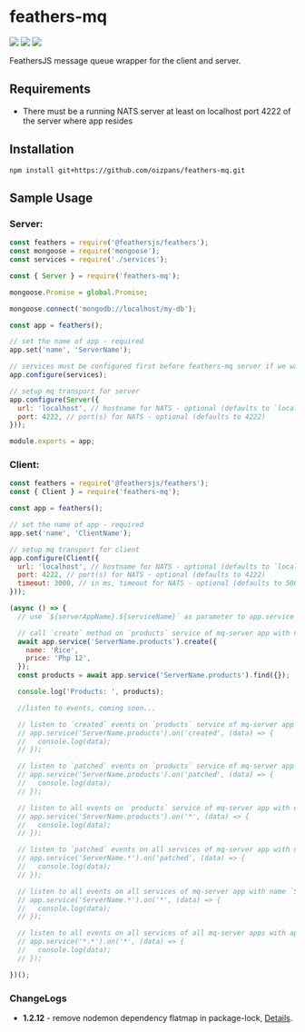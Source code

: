 # feathers-mq
<img src="https://img.shields.io/github/tag/oizpans/feathers-mq.svg" /> <img src="https://img.shields.io/npm/v/@feathersjs/feathers.svg?label=@feathersjs/feathers" /> <img src="https://img.shields.io/npm/v/nats.svg?label=nats" />

FeathersJS message queue wrapper for the client and server.

## Requirements
* There must be a running NATS server at least on localhost port 4222 of the server where app resides

## Installation
```ssh
npm install git+https://github.com/oizpans/feathers-mq.git
```

## Sample Usage

### Server:
```js
const feathers = require('@feathersjs/feathers');
const mongoose = require('mongoose');
const services = require('./services');

const { Server } = require('feathers-mq');

mongoose.Promise = global.Promise;

mongoose.connect('mongodb://localhost/my-db');

const app = feathers();

// set the name of app - required
app.set('name', 'ServerName');

// services must be configured first before feathers-mq server if we want to add listeners to the services on mq
app.configure(services);

// setup mq transport for server
app.configure(Server({
  url: 'localhost', // hostname for NATS - optional (defaults to `localhost`)
  port: 4222, // port(s) for NATS - optional (defaults to 4222)
}));

module.exports = app;
```

### Client:
```js
const feathers = require('@feathersjs/feathers');
const { Client } = require('feathers-mq');

const app = feathers();

// set the name of app - required
app.set('name', 'ClientName');

// setup mq transport for client
app.configure(Client({
  url: 'localhost', // hostname for NATS - optional (defaults to `localhost`)
  port: 4222, // port(s) for NATS - optional (defaults to 4222)
  timeout: 3000, // in ms, timeout for NATS - optional (defaults to 5000)
}));

(async () => {
  // use `${serverAppName}.${serviceName}` as parameter to app.service

  // call `create` method on `products` service of mq-server app with name `ServerName`
  await app.service('ServerName.products').create({
    name: 'Rice',
    price: 'Php 12',
  });
  const products = await app.service('ServerName.products').find({});

  console.log('Products: ', products);

  //listen to events, coming soon...

  // listen to `created` events on `products` service of mq-server app with name `ServerName`
  // app.service('ServerName.products').on('created', (data) => {
  //   console.log(data);
  // });

  // listen to `patched` events on `products` service of mq-server app with name `ServerName`
  // app.service('ServerName.products').on('patched', (data) => {
  //   console.log(data);
  // });

  // listen to all events on `products` service of mq-server app with name `ServerName`
  // app.service('ServerName.products').on('*', (data) => {
  //   console.log(data);
  // });

  // listen to `patched` events on all services of mq-server app with name `ServerName`
  // app.service('ServerName.*').on('patched', (data) => {
  //   console.log(data);
  // });

  // listen to all events on all services of mq-server app with name `ServerName`
  // app.service('ServerName.*').on('*', (data) => {
  //   console.log(data);
  // });

  // listen to all events on all services of all mq-server apps with app name
  // app.service('*.*').on('*', (data) => {
  //   console.log(data);
  // });

})();
```

### ChangeLogs
- **1.2.12** - remove nodemon dependency flatmap in package-lock, [Details](https://www.theregister.co.uk/2018/11/26/npm_repo_bitcoin_stealer/).
